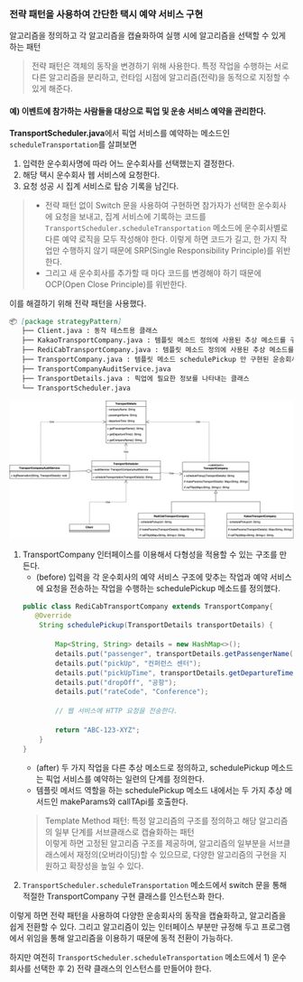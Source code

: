 
### 전략 패턴을 사용하여 간단한 택시 예약 서비스 구현
알고리즘을 정의하고 각 알고리즘을 캡슐화하여 실행 시에 알고리즘을 선택할 수 있게 하는 패턴

> 전략 패턴은 객체의 동작을 변경하기 위해 사용한다.
> 특정 작업을 수행하는 서로 다른 알고리즘을 분리하고, 런타임 시점에 알고리즘(전략)을 동적으로 지정할 수 있게 해준다.

#### 예) 이벤트에 참가하는 사람들을 대상으로 픽업 및 운송 서비스 예약을 관리한다.

**TransportScheduler.java**에서 픽업 서비스를 예약하는 메소드인 `scheduleTransportation`를 살펴보면

1) 입력한 운수회사명에 따라 어느 운수회사를 선택했는지 결정한다.
2) 해당 택시 운수회사 웹 서비스에 요청한다.
3) 요청 성공 시 집계 서비스로 탑승 기록을 남긴다.


> - 전략 패턴 없이 Switch 문을 사용하여 구현하면 참가자가 선택한 운수회사에 요청을 보내고, 집계 서비스에 기록하는 코드를 `TransportScheduler.scheduleTransportation` 메소드에 운수회사별로 다른 예약 로직을 모두 작성해야 한다. 이렇게 하면 코드가 길고, 한 가지 작업만 수행하지 않기 때문에 SRP(Single Responsibility Principle)를 위반한다.
> - 그리고 새 운수회사를 추가할 때 마다 코드를 변경해야 하기 때문에 OCP(Open Close Principle)를 위반한다.

이를 해결하기 위해 전략 패턴을 사용했다.


```markdown
📦 [package strategyPattern]
   ├── Client.java : 동작 테스트용 클래스
   ├── KakaoTransportCompany.java : 템플릿 메소드 정의에 사용된 추상 메소드를 구현하는 클래스
   ├── RediCabTransportCompany.java : 템플릿 메소드 정의에 사용된 추상 메소드를 구현하는 클래스
   ├── TransportCompany.java : 템플릿 메소드 schedulePickup 만 구현된 운송회사 모듈을 나타내는 추상 클래스
   ├── TransportCompanyAuditService.java
   ├── TransportDetails.java : 픽업에 필요한 정보를 나타내는 클래스
   └── TransportScheduler.java

```
![전략 패턴 UML Diagram](strategy-pattern.drawio.png)

1) TransportCompany 인터페이스를 이용해서 다형성을 적용할 수 있는 구조를 만든다.
   - (before) 입력을 각 운수회사의 예약 서비스 구조에 맞추는 작업과 예약 서비스에 요청을 전송하는 작업을 수행하는 schedulePickup 메소드를 정의했다.
   ```java
   public class RediCabTransportCompany extends TransportCompany{
      @Override
       String schedulePickup(TransportDetails transportDetails) {
   
           Map<String, String> details = new HashMap<>();
           details.put("passenger", transportDetails.getPassengerName());
           details.put("pickUp", "컨퍼런스 센터");
           details.put("pickUpTime", transportDetails.getDepartureTime());
           details.put("dropOff", "공항");
           details.put("rateCode", "Conference");
   
           // 웹 서비스에 HTTP 요청을 전송한다.
   
           return "ABC-123-XYZ";
       }
   }
   ```
   - (after) 두 가지 작업을 다른 추상 메소드로 정의하고, schedulePickup 메소드는 픽업 서비스를 예약하는 일련의 단계를 정의한다.
   - 템플릿 메서드 역할을 하는 schedulePickup 메소드 내에서는 두 가지 추상 메서드인 makeParams와 callTApi를 호출한다.
   > Template Method 패턴: 특정 알고리즘의 구조를 정의하고 해당 알고리즘의 일부 단계를 서브클래스로 캡슐화하는 패턴  
   > 이렇게 하면 고정된 알고리즘 구조를 제공하며,
   > 알고리즘의 일부분을 서브클래스에서 재정의(오버라이딩)할 수 있으므로, 다양한 알고리즘의 구현을 지원하고 확장성을 높일 수 있다.
2) `TransportScheduler.scheduleTransportation` 메소드에서 switch 문을 통해 적절한 TransportCompany 구현 클래스를 인스턴스화 한다.

이렇게 하면 전략 패턴을 사용하여 다양한 운송회사의 동작을 캡슐화하고, 알고리즘을 쉽게 전환할 수 있다.
그리고 알고리즘이 있는 인터페이스 부분만 규정해 두고 프로그램에서 위임을 통해 알고리즘을 이용하기 때문에 동적 전환이 가능하다.

하지만 여전히 `TransportScheduler.scheduleTransportation` 메소드에서 1) 운수회사를 선택한 후 2) 전략 클래스의 인스턴스를 만들어야 한다.
